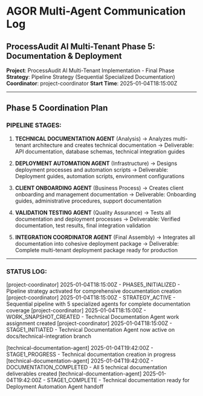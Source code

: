 # AGOR Multi-Agent Communication Log
## ProcessAudit AI Multi-Tenant Phase 5: Documentation & Deployment

**Project**: ProcessAudit AI Multi-Tenant Implementation - Final Phase
**Strategy**: Pipeline Strategy (Sequential Specialized Documentation)
**Coordinator**: project-coordinator
**Start Time**: 2025-01-04T18:15:00Z

---

## Phase 5 Coordination Plan

### PIPELINE STAGES:

1. **TECHNICAL DOCUMENTATION AGENT** (Analysis)
   → Analyzes multi-tenant architecture and creates technical documentation
   → Deliverable: API documentation, database schemas, technical integration guides

2. **DEPLOYMENT AUTOMATION AGENT** (Infrastructure) 
   → Designs deployment processes and automation scripts
   → Deliverable: Deployment guides, automation scripts, environment configurations

3. **CLIENT ONBOARDING AGENT** (Business Process)
   → Creates client onboarding and management documentation
   → Deliverable: Onboarding guides, administrative procedures, support documentation

4. **VALIDATION TESTING AGENT** (Quality Assurance)
   → Tests all documentation and deployment processes
   → Deliverable: Verified documentation, test results, final integration validation

5. **INTEGRATION COORDINATOR AGENT** (Final Assembly)
   → Integrates all documentation into cohesive deployment package
   → Deliverable: Complete multi-tenant deployment package ready for production

---

### STATUS LOG:

[project-coordinator] 2025-01-04T18:15:00Z - PHASE5_INITIALIZED - Pipeline strategy activated for comprehensive documentation creation
[project-coordinator] 2025-01-04T18:15:00Z - STRATEGY_ACTIVE - Sequential pipeline with 5 specialized agents for complete documentation coverage
[project-coordinator] 2025-01-04T18:15:00Z - WORK_SNAPSHOT_CREATED - Technical Documentation Agent work assignment created
[project-coordinator] 2025-01-04T18:15:00Z - STAGE1_INITIATED - Technical Documentation Agent now active on docs/technical-integration branch

[technical-documentation-agent] 2025-01-04T19:42:00Z - STAGE1_PROGRESS - Technical documentation creation in progress
[technical-documentation-agent] 2025-01-04T19:42:00Z - DOCUMENTATION_COMPLETED - All 5 technical documentation deliverables created
[technical-documentation-agent] 2025-01-04T19:42:00Z - STAGE1_COMPLETE - Technical documentation ready for Deployment Automation Agent handoff